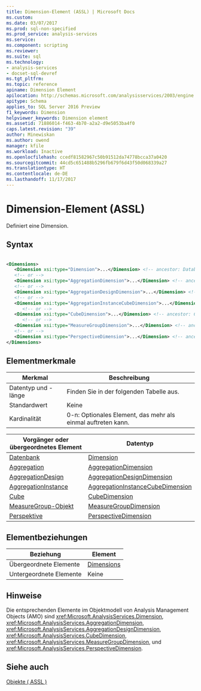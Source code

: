 ```yaml
---
title: Dimension-Element (ASSL) | Microsoft Docs
ms.custom: 
ms.date: 03/07/2017
ms.prod: sql-non-specified
ms.prod_service: analysis-services
ms.service: 
ms.component: scripting
ms.reviewer: 
ms.suite: sql
ms.technology:
- analysis-services
- docset-sql-devref
ms.tgt_pltfrm: 
ms.topic: reference
apiname: Dimension Element
apilocation: http://schemas.microsoft.com/analysisservices/2003/engine
apitype: Schema
applies_to: SQL Server 2016 Preview
f1_keywords: Dimension
helpviewer_keywords: Dimension element
ms.assetid: 71886014-f463-4b70-a2a2-d9e5053ba4f0
caps.latest.revision: "39"
author: Minewiskan
ms.author: owend
manager: kfile
ms.workload: Inactive
ms.openlocfilehash: ccedf81582967c50b91512da74778bcca37a0420
ms.sourcegitcommit: 44cd5c651488b5296fb679f6d43f50d068339a27
ms.translationtype: HT
ms.contentlocale: de-DE
ms.lasthandoff: 11/17/2017
---
```

# <a name="dimension-element-assl"></a>Dimension-Element (ASSL)
  Definiert eine Dimension.  
  
## <a name="syntax"></a>Syntax  
  
```xml  
  
<Dimensions>  
   <Dimension xsi:type="Dimension">...</Dimension> <!-- ancestor: Database -->  
   <!-- or -->  
   <Dimension xsi:type="AggregationDimension">...</Dimension> <!-- ancestor: Aggregation -->  
   <!-- or -->  
   <Dimension xsi:type="AggregationDesignDimension">...</Dimension> <!-- ancestor: AggregationDesign -->  
   <!-- or -->  
   <Dimension xsi:type="AggregationInstanceCubeDimension">...</Dimension> <!-- ancestor: AggregationInstance -->  
      <!-- or -->  
   <Dimension xsi:type="CubeDimension">...</Dimension> <!-- ancestor: Cube -->  
      <!-- or -->  
   <Dimension xsi:type="MeasureGroupDimension">...</Dimension> <!-- ancestor: MeasureGroup -->  
   <!-- or -->  
   <Dimension xsi:type="PerspectiveDimension">...</Dimension> <!-- ancestor: Perspective -->  
</Dimensions>  
```  
  
## <a name="element-characteristics"></a>Elementmerkmale  
  
|Merkmal|Beschreibung|  
|--------------------|-----------------|  
|Datentyp und -länge|Finden Sie in der folgenden Tabelle aus.|  
|Standardwert|Keine|  
|Kardinalität|0-n: Optionales Element, das mehr als einmal auftreten kann.|  
  
|Vorgänger oder übergeordnetes Element|Datentyp|  
|------------------------|---------------|  
|[Datenbank](../../../analysis-services/scripting/objects/database-element-assl.md)|[Dimension](../../../analysis-services/scripting/data-type/dimension-data-type-assl.md)|  
|[Aggregation](../../../analysis-services/scripting/objects/aggregation-element-assl.md)|[AggregationDimension](../../../analysis-services/scripting/data-type/aggregationdimension-data-type-assl.md)|  
|[AggregationDesign](../../../analysis-services/scripting/objects/aggregationdesign-element-assl.md)|[AggregationDesignDimension](../../../analysis-services/scripting/data-type/aggregationdesigndimension-data-type-assl.md)|  
|[AggregationInstance](../../../analysis-services/scripting/objects/aggregationinstance-element-assl.md)|[AggregationInstanceCubeDimension](../../../analysis-services/scripting/data-type/aggregationinstancecubedimension-data-type-assl.md)|  
|[Cube](../../../analysis-services/scripting/objects/cube-element-assl.md)|[CubeDimension](../../../analysis-services/scripting/data-type/cubedimension-data-type-assl.md)|  
|[MeasureGroup-Objekt](../../../analysis-services/scripting/objects/measuregroup-element-assl.md)|[MeasureGroupDimension](../../../analysis-services/scripting/data-type/measuregroupdimension-data-type-assl.md)|  
|[Perspektive](../../../analysis-services/scripting/objects/perspective-element-assl.md)|[PerspectiveDimension](../../../analysis-services/scripting/data-type/perspectivedimension-data-type-assl.md)|  
  
## <a name="element-relationships"></a>Elementbeziehungen  
  
|Beziehung|Element|  
|------------------|-------------|  
|Übergeordnete Elemente|[Dimensions](../../../analysis-services/scripting/collections/dimensions-element-assl.md)|  
|Untergeordnete Elemente|Keine|  
  
## <a name="remarks"></a>Hinweise  
 Die entsprechenden Elemente im Objektmodell von Analysis Management Objects (AMO) sind <xref:Microsoft.AnalysisServices.Dimension>, <xref:Microsoft.AnalysisServices.AggregationDimension>, <xref:Microsoft.AnalysisServices.AggregationDesignDimension>, <xref:Microsoft.AnalysisServices.CubeDimension>, <xref:Microsoft.AnalysisServices.MeasureGroupDimension>, und <xref:Microsoft.AnalysisServices.PerspectiveDimension>.  
  
## <a name="see-also"></a>Siehe auch  
 [Objekte &#40; ASSL &#41;](../../../analysis-services/scripting/objects/objects-assl.md)  
  
  
